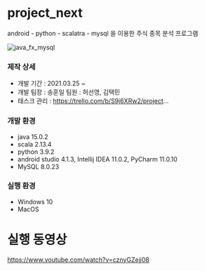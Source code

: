 # project_next
 android - python - scalatra - mysql 을 이용한 주식 종목 분석 프로그램
 
 ![java_fx_mysql](https://i.imgur.com/Re3jETL.png)
 
 ### 제작 상세
 * 개발 기간 : 2021.03.25 ~
 * 개발 
   팀장 : 송훈일 
   팀원 : 허선영, 김택민
 * 태스크 관리 : https://trello.com/b/S9j6XRw2/project...

### 개발 환경
 - java 15.0.2
 - scala 2.13.4
 - python 3.9.2
 - android studio 4.1.3, Intellij IDEA 11.0.2, PyCharm 11.0.10
 - MySQL 8.0.23

### 실행 환경
 * Windows 10
 * MacOS

# 실행 동영상
https://www.youtube.com/watch?v=cznyGZejj08


